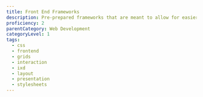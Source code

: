 ```yaml
---
title: Front End Frameworks
description: Pre-prepared frameworks that are meant to allow for easier, more standards-compliant web design using the Cascading Style Sheets language.
proficiency: 2
parentCategory: Web Development
categoryLevel: 1
tags:
  - css
  - frontend
  - grids
  - interaction
  - ixd
  - layout
  - presentation
  - stylesheets
---
```


